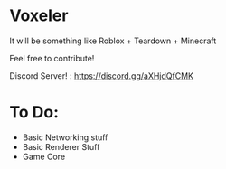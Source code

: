 # Voxeler

It will be something like 
Roblox + Teardown + Minecraft

Feel free to contribute!

Discord Server! : https://discord.gg/aXHjdQfCMK

# To Do:

* Basic Networking stuff
* Basic Renderer Stuff
* Game Core
